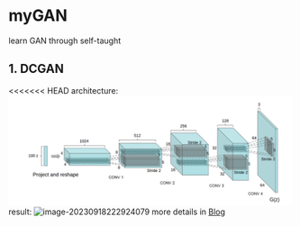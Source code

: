 # myGAN
learn GAN through self-taught
## 1. DCGAN
<<<<<<< HEAD
architecture:
![img.png](imgs/img.png)
result:
![image-20230918222924079](https://img1.imgtp.com/2023/09/18/oHr6K1SN.png)
more details in [Blog](https://www.sekyoro.top)